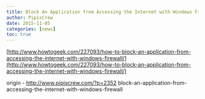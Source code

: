 ```yaml
---
title: Block An Application from Accessing the Internet with Windows Firewall
author: PipisCrew
date: 2015-11-05
categories: [news]
toc: true
---
```


[http://www.howtogeek.com/227093/how-to-block-an-application-from-accessing-the-internet-with-windows-firewall/](http://www.howtogeek.com/227093/how-to-block-an-application-from-accessing-the-internet-with-windows-firewall/)

origin - http://www.pipiscrew.com/?p=2352 block-an-application-from-accessing-the-internet-with-windows-firewall